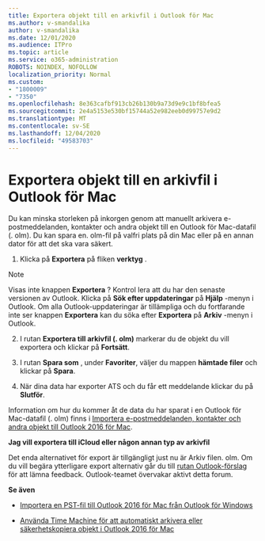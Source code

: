 ```yaml
---
title: Exportera objekt till en arkivfil i Outlook för Mac
ms.author: v-smandalika
author: v-smandalika
ms.date: 12/01/2020
ms.audience: ITPro
ms.topic: article
ms.service: o365-administration
ROBOTS: NOINDEX, NOFOLLOW
localization_priority: Normal
ms.custom:
- "1800009"
- "7350"
ms.openlocfilehash: 8e363cafbf913cb26b130b9a73d9e9c1bf8bfea5
ms.sourcegitcommit: 2e4a5153e530bf15744a52e982eeb0d99757e9d2
ms.translationtype: MT
ms.contentlocale: sv-SE
ms.lasthandoff: 12/04/2020
ms.locfileid: "49583703"
---
```

# <a name="export-items-to-an-archive-file-in-outlook-for-mac"></a>Exportera objekt till en arkivfil i Outlook för Mac

Du kan minska storleken på inkorgen genom att manuellt arkivera e-postmeddelanden, kontakter och andra objekt till en Outlook för Mac-datafil (. olm). Du kan spara en. olm-fil på valfri plats på din Mac eller på en annan dator för att det ska vara säkert.

1. Klicka på **Exportera** på fliken **verktyg** .

> [!NOTE]
> Visas inte knappen **Exportera** ? Kontrol lera att du har den senaste versionen av Outlook. Klicka på **Sök efter uppdateringar** på **Hjälp** -menyn i Outlook. Om alla Outlook-uppdateringar är tillämpliga och du fortfarande inte ser knappen **Exportera** kan du söka efter **Exportera** på **Arkiv** -menyn i Outlook.

2. I rutan **Exportera till arkivfil (. olm)** markerar du de objekt du vill exportera och klickar på **Fortsätt**.

3. I rutan **Spara som** , under **Favoriter**, väljer du mappen **hämtade filer** och klickar på **Spara**.

4. När dina data har exporter ATS och du får ett meddelande klickar du på **Slutför**.

Information om hur du kommer åt de data du har sparat i en Outlook för Mac-datafil (. olm) finns i [Importera e-postmeddelanden, kontakter och andra objekt till Outlook 2016 för Mac](https://support.microsoft.com/office/import-and-export-outlook-email-contacts-and-calendar-92577192-3881-4502-b79d-c3bbada6c8ef#ID0EAACAAA=macOS).

**Jag vill exportera till iCloud eller någon annan typ av arkivfil**

Det enda alternativet för export är tillgängligt just nu är Arkiv filen. olm. Om du vill begära ytterligare export alternativ går du till [rutan Outlook-förslag](https://outlook.uservoice.com/) för att lämna feedback. Outlook-teamet övervakar aktivt detta forum.

**Se även**

- [Importera en PST-fil till Outlook 2016 för Mac från Outlook för Windows](https://support.microsoft.com/office/import-a-pst-file-into-outlook-for-mac-from-outlook-for-windows-b4a6a1d6-94bb-4c85-a4fc-a83dc690e18c)

- [Använda Time Machine för att automatiskt arkivera eller säkerhetskopiera objekt i Outlook 2016 för Mac](https://support.microsoft.com/office/automatically-archive-or-back-up-outlook-for-mac-items-441fcce5-2262-4b64-ac8c-fa949df989f5)
